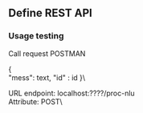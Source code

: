 ## Define REST API

### Usage testing

Call request POSTMAN


{\
    "mess": text,
    "id" : id
}\

URL endpoint: localhost:????/proc-nlu\
Attribute: POST\

